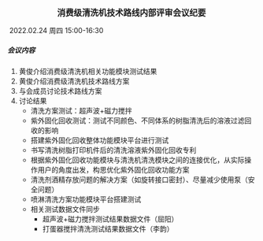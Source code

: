 <center><big><b>消费级清洗机技术路线内部评审会议纪要</b></big></center>                                                                                                                           

​                                                                                                                           2022.02.24 周四 15:00-16:30

##### 会议内容

1. 黄俊介绍消费级清洗机相关功能模块测试结果
2. 黄俊介绍消费级清洗机技术路线方案
3. 与会成员讨论技术路线方案
4. 讨论结果
   - 清洗方案测试：超声波+磁力搅拌
   - 紫外固化回收测试：测试不同颜色、不同体系的树脂清洗后的溶液过滤回收的影响
   - 搭建紫外固化回收整体功能模块平台进行测试
   - 书写清洗树脂打印机件后的清洗溶液紫外固化回收专利
   - 根据紫外固化回收功能模块与清洗机清洗模块之间的连接优化，从实际操作用户的角度出发，构思优化紫外固化回收功能方案
   - 清洗剂酒精存放问题的解决方案（如旋转接口密封）、尽量减少使用泵（安全问题）
   - 喷淋清洗方案功能模块平台搭建测试
   - 相关测试数据文件同步
     - 超声波+磁力搅拌测试结果数据文件（屈阳）
     - 打蛋器搅拌清洗测试结果数据文件（李韵）



